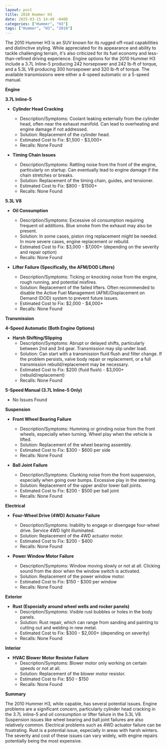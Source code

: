 ```yaml
---
layout: post
title: 2010 Hummer H3
date: 2025-03-15 14:49 -0400
categories: ["Hummer", "H3"]
tags: ["Hummer", "H3", "2010"]
---
```

The 2010 Hummer H3 is an SUV known for its rugged off-road capabilities and distinctive styling. While appreciated for its appearance and ability to tackle challenging terrain, it's also criticized for its fuel economy and less-than-refined driving experience. Engine options for the 2010 Hummer H3 include a 3.7L Inline-5 producing 242 horsepower and 242 lb-ft of torque, and a 5.3L V8 producing 300 horsepower and 320 lb-ft of torque. The available transmissions were either a 4-speed automatic or a 5-speed manual.

**Engine**

**3.7L Inline-5**

*   **Cylinder Head Cracking**
    *   Description/Symptoms: Coolant leaking externally from the cylinder head, often near the exhaust manifold. Can lead to overheating and engine damage if not addressed.
    *   Solution: Replacement of the cylinder head.
    *   Estimated Cost to Fix: $1,500 - $3,000+
    *   Recalls: None Found

*   **Timing Chain Issues**
    *   Description/Symptoms: Rattling noise from the front of the engine, particularly on startup. Can eventually lead to engine damage if the chain stretches or breaks.
    *   Solution: Replacement of the timing chain, guides, and tensioner.
    *   Estimated Cost to Fix: $800 - $1500+
    *   Recalls: None Found

**5.3L V8**

*   **Oil Consumption**
    *   Description/Symptoms: Excessive oil consumption requiring frequent oil additions. Blue smoke from the exhaust may also be present.
    *   Solution: In some cases, piston ring replacement might be needed. In more severe cases, engine replacement or rebuild.
    *   Estimated Cost to Fix: $3,000 - $7,000+ (depending on the severity and repair option)
    *   Recalls: None Found

*   **Lifter Failure (Specifically, the AFM/DOD Lifters)**
    *   Description/Symptoms: Ticking or knocking noise from the engine, rough running, and potential misfires.
    *   Solution: Replacement of the failed lifters. Often recommended to disable the Active Fuel Management (AFM)/Displacement on Demand (DOD) system to prevent future issues.
    *   Estimated Cost to Fix: $2,000 - $4,000+
    *   Recalls: None Found

**Transmission**

**4-Speed Automatic (Both Engine Options)**

*   **Harsh Shifting/Slipping**
    *   Description/Symptoms: Abrupt or delayed shifts, particularly between 2nd and 3rd gear. Transmission may slip under load.
    *   Solution: Can start with a transmission fluid flush and filter change. If the problem persists, valve body repair or replacement, or a full transmission rebuild/replacement may be necessary.
    *   Estimated Cost to Fix: $200 (fluid flush) - $3,000+ (rebuild/replacement)
    *   Recalls: None Found

**5-Speed Manual (3.7L Inline-5 Only)**

*   No Issues Found

**Suspension**

*   **Front Wheel Bearing Failure**
    *   Description/Symptoms: Humming or grinding noise from the front wheels, especially when turning. Wheel play when the vehicle is lifted.
    *   Solution: Replacement of the wheel bearing assembly.
    *   Estimated Cost to Fix: $300 - $600 per side
    *   Recalls: None Found

*   **Ball Joint Failure**
    *   Description/Symptoms: Clunking noise from the front suspension, especially when going over bumps. Excessive play in the steering.
    *   Solution: Replacement of the upper and/or lower ball joints.
    *   Estimated Cost to Fix: $200 - $500 per ball joint
    *   Recalls: None Found

**Electrical**

*   **Four-Wheel Drive (4WD) Actuator Failure**
    *   Description/Symptoms: Inability to engage or disengage four-wheel drive. Service 4WD light illuminated.
    *   Solution: Replacement of the 4WD actuator motor.
    *   Estimated Cost to Fix: $200 - $400
    *   Recalls: None Found

*   **Power Window Motor Failure**
    *   Description/Symptoms: Window moving slowly or not at all. Clicking sound from the door when the window switch is activated.
    *   Solution: Replacement of the power window motor.
    *   Estimated Cost to Fix: $150 - $300 per window
    *   Recalls: None Found

**Exterior**

*   **Rust (Especially around wheel wells and rocker panels)**
    *   Description/Symptoms: Visible rust bubbles or holes in the body panels.
    *   Solution: Rust repair, which can range from sanding and painting to cutting out and welding in new metal.
    *   Estimated Cost to Fix: $300 - $2,000+ (depending on severity)
    *   Recalls: None Found

**Interior**

*   **HVAC Blower Motor Resistor Failure**
    *   Description/Symptoms: Blower motor only working on certain speeds or not at all.
    *   Solution: Replacement of the blower motor resistor.
    *   Estimated Cost to Fix: $50 - $150
    *   Recalls: None Found

**Summary**

The 2010 Hummer H3, while capable, has several potential issues. Engine problems are a significant concern, particularly cylinder head cracking in the 3.7L inline-5 and oil consumption or lifter failure in the 5.3L V8. Suspension issues like wheel bearing and ball joint failures are also relatively common. Electrical problems such as 4WD actuator failure can be frustrating. Rust is a potential issue, especially in areas with harsh winters. The severity and cost of these issues can vary widely, with engine repairs potentially being the most expensive.

